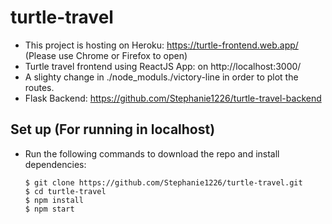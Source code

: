 # turtle-travel
* This project is hosting on Heroku: https://turtle-frontend.web.app/ (Please use Chrome or Firefox to open)
* Turtle travel frontend using ReactJS App: on http://localhost:3000/
* A slighty change in ./node_moduls./victory-line in order to plot the routes.
* Flask Backend: https://github.com/Stephanie1226/turtle-travel-backend

## Set up (For running in localhost)
- Run the following commands to download the repo and install dependencies:

    ```
    $ git clone https://github.com/Stephanie1226/turtle-travel.git
    $ cd turtle-travel
    $ npm install
    $ npm start
    ```
 
